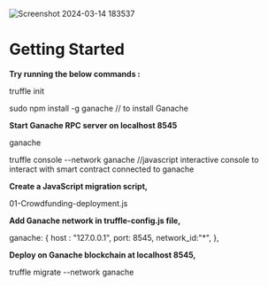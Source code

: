 



![Screenshot 2024-03-14 183537](https://github.com/Poovarasi5603/CrowdFunding-Contract/assets/155304678/66103a88-e91d-4f53-8ef5-01af1556a7c0)


Getting Started
=================================================

**Try running the below commands :**

truffle init

sudo npm install -g ganache             // to install Ganache

**Start Ganache RPC server on localhost 8545**

ganache

truffle console --network ganache        //javascript interactive console to interact with smart contract connected to ganache

**Create a JavaScript migration script,**

01-Crowdfunding-deployment.js

**Add Ganache network in truffle-config.js file,**

ganache: {
    host : "127.0.0.1",
    port: 8545,
    network_id:"*",
},

**Deploy on Ganache blockchain at localhost 8545,**

truffle migrate --network ganache





